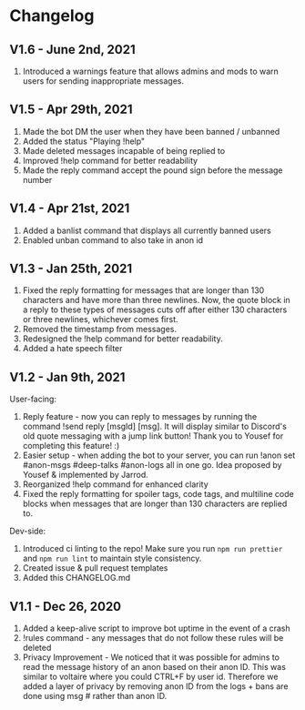 # Changelog

## V1.6 - June 2nd, 2021

1. Introduced a warnings feature that allows admins and mods to warn users for sending inappropriate messages.

## V1.5 - Apr 29th, 2021

1. Made the bot DM the user when they have been banned / unbanned
2. Added the status "Playing !help"
3. Made deleted messages incapable of being replied to
4. Improved !help command for better readability
5. Made the reply command accept the pound sign before the message number


## V1.4 - Apr 21st, 2021

1. Added a banlist command that displays all currently banned users
2. Enabled unban command to also take in anon id

## V1.3 - Jan 25th, 2021

1. Fixed the reply formatting for messages that are longer than 130 characters and have more than three newlines. Now, the quote block in
   a reply to these types of messages cuts off after either 130 characters or three newlines, whichever comes first.
2. Removed the timestamp from messages.
3. Redesigned the !help command for better readability.
4. Added a hate speech filter

## V1.2 - Jan 9th, 2021

User-facing:

1. Reply feature - now you can reply to messages by running the command !send reply [msgId] [msg]. It will
   display similar to Discord's old quote messaging with a jump link button! Thank you to Yousef for completing this
   feature! :)
2. Easier setup - when adding the bot to your server, you can run !anon set #anon-msgs #deep-talks #anon-logs all in one go.
   Idea proposed by Yousef & implemented by Jarrod.
3. Reorganized !help command for enhanced clarity
4. Fixed the reply formatting for spoiler tags, code tags, and multiline code blocks when messages that are longer than 130 characters
   are replied to.

Dev-side:

1. Introduced ci linting to the repo! Make sure you run `npm run prettier` and `npm run lint` to maintain style consistency.
2. Created issue & pull request templates
3. Added this CHANGELOG.md

## V1.1 - Dec 26, 2020

1. Added a keep-alive script to improve bot uptime in the event of a crash
2. !rules command - any messages that do not follow these rules will be deleted
3. Privacy Improvement - We noticed that it was possible for admins to read the message history of an
   anon based on their anon ID. This was similar to voltaire where you could CTRL+F by user id.
   Therefore we added a layer of privacy by removing anon ID from the logs + bans are done using msg # rather than anon ID.
